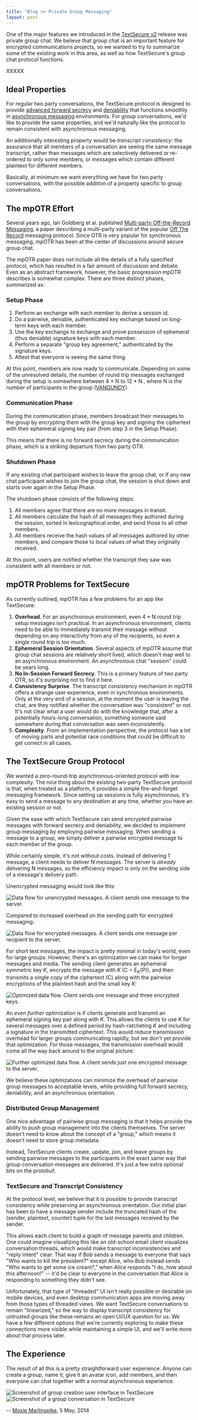 ```yaml
---
title: "Blog >> Private Group Messaging"
layout: post
---
```


One of the major features we introduced in the [TextSecure v2](/blog/the-new-textsecure/) release was private group chat.
We believe that group chat is an important feature for encrypted communications projects, so we wanted
to try to summarize some of the existing work in this area, as well as how TextSecure's group chat protocol
functions.

XXXXX

## Ideal Properties

For regular two party conversations, the TextSecure protocol is designed to provide
[advanced forward secrecy](/blog/advanced-ratcheting) and [deniability](/blog/simplifying-otr-deniability) that
functions smoothly in [asynchronous messaging](/blog/asynchronous-security) environments.  For group conversations,
we'd like to provide the same properties, and we'd naturally like the protocol to remain consistent with asynchronous
messaging.

An additionally interesting property would be *transcript consistency*: the assurance that all members of a conversation
are seeing the same message transcript, rather than messages which are selectively delivered or re-ordered to only some
members, or messages which contain different plaintext for different members.  

Basically, at minimum we want everything we have for two party conversations, with the possible addition of a property specific to
group conversations.

## The mpOTR Effort

Several years ago, Ian Goldberg et al. published
[Multi-party Off-the-Record Messaging](http://www.cypherpunks.ca/~iang/pubs/mpotr.pdf), a paper describing a multi-party
variant of the popular [Off The Record](https://en.wikipedia.org/wiki/Off-the-Record_Messaging) messaging protocol.  Since OTR
is very popular for synchronous messaging, mpOTR has been at the center of discussions around secure group chat.

The mpOTR paper does not include all the details of a fully specified protocol, which has resulted in a fair amount of
discussion and debate.  Even as an abstract framework, however, the basic progression mpOTR describes is somewhat complex.
There are three distinct phases, summarized as:

### Setup Phase

1. Perform an exchange with each member to derive a session id.
1. Do a pairwise, deniable, authenticated key exchange based on long-term keys with each member.
1. Use the key exchange to exchange and prove possession of ephemeral (thus deniable) signature keys with each member.
1. Perform a separate "group key agreement," authenticated by the signature keys.
1. Attest that everyone is seeing the same thing.

At this point, members are now ready to communicate.  Depending on some of the unresolved details, the number of round trip messages
exchanged during the setup is somewhere between 4 * N to 12 * N , where N is the number of participants in the group
([VANGUNDY](http://matt.singlethink.net/projects/mpotr/improved-dske.pdf)).  

### Communication Phase

During the communication phase, members broadcast their messages to the group by encrypting them with the group key and signing
the ciphertext with their ephemeral signing key pair (from step 3 in the Setup Phase).

This means that there is no forward secrecy during the communication phase, which is a striking departure from
two party OTR.

### Shutdown Phase

If any existing chat participant wishes to leave the group chat, or if any new chat participant wishes to join the group chat,
the session is shut down and starts over again in the Setup Phase.

The shutdown phase consists of the following steps:

1. All members agree that there are no more messages in transit.
1. All members calculate the hash of all messages they authored during the session, sorted in lexicographical order, and send those to all other members.
1. All members receive the hash values of all messages authored by other members, and compare those to local values of what they originally received.

At this point, users are notified whether the transcript they saw was consistent with all members or not.

## mpOTR Problems for TextSecure

As currently outlined, mpOTR has a few problems for an app like TextSecure:

1. **Overhead**. For an asynchronous environment, even 4 * N round trip setup messages isn't practical.  In an asynchronous
   environment, clients need to be able to immediately transmit their message without depending on any interactivity from
   any of the recipients, so even a single round trip is too much.
2. **Ephemeral Session Orientation**.  Several aspects of mpOTR assume that group chat sessions are relatively short lived, 
   which doesn't map well to an asynchronous environment.  An asynchronous chat "session" could be years long.
3. **No In-Session Forward Secrecy**.  This is a primary feature of two party OTR, so it's surprising not to find it here.      
4. **Consistency Surprise**. The transcript consistency mechanism in mpOTR offers a strange user experience, even in synchronous
   environments.  Only at the very end of a session, at the moment the user is leaving the chat, are they notified whether the
   conversation was "consistent" or not.  It's not clear what a user would do with the knowledge that, after a potentially
   hours-long conversation, something someone said somewhere during that conversation was seen inconsistently.
5. **Complexity**.  From an implementation perspective, the protocol has a lot of moving parts and potential race conditions
   that could be difficult to get correct in all cases.

## The TextSecure Group Protocol

We wanted a zero-round-trip asynchronous-oriented protocol with low complexity.  The nice thing about the existing
two-party TextSecure protocol is that, when treated as a platform, it provides a simple fire-and-forget messaging framework.
Since setting up sessions is fully asynchronous, it's easy to send a message to any destination at any time, whether you
have an existing session or not.

Given the ease with which TextSecure can send encrypted pairwise messages with forward secrecy and deniability, we decided to
implement group messaging by employing pairwise messaging.  When sending a message to a group, we simply deliver a pairwise
encrypted message to each member of the group.

While certainly simple, it's not without costs.  Instead of delivering 1 message, a client needs to deliver N messages. 
The server is *already* delivering N messages, so the efficiency impact is only on the sending side of a message's
delivery path.

Unencrypted messaging would look like this:

<img src="/blog/images/groups.png" class="nice" alt="Data flow for unencrypted messages. A client sends one message to the server." />

Compared to increased overhead on the sending path for encrypted messaging:

<img src="/blog/images/groups-pairwise.png" class="nice" alt="Data flow for encrypted messages. A client sends one message per recipient to the server." />

For short text messages, the impact is pretty minimal in today's world, even for large groups.  However, there's an optimization
we can make for longer messages and media.  The sending client generates an ephemeral symmetric key *K*, encrypts the message
with *K* (C = E<sub>K</sub>(P)), and then transmits a *single* copy of the ciphertext (C) along with the pairwise encryptions
of the plaintext hash and the small key *K*:

<img src="/blog/images/groups-pairwise-optimize.png" class="nice" alt="Optimized data flow. Client sends one message and three encrypted keys." />

An *even further* optimization is if clients generate and transmit an ephemeral signing key pair along with *K*.  This allows
the clients to use *K* for several messages over a defined period by hash-ratcheting *K* and including a signature in the
transmitted ciphertext.  This would reduce transmission overhead for larger groups communicating rapidly, but we don't yet
provide that optimization.  For those messages, the transmission overhead would come all the way back around to the original
picture:

<img src="/blog/images/groups.png" class="nice" alt="Further optimized data flow. A client sends just one encrypted message to the server."/>

We believe these optimizations can minimize the overhead of pairwise group messages to acceptable levels, while providing full
forward secrecy, deniability, and an asynchronous orientation.

### Distributed Group Management

One nice advantage of pairwise group messaging is that it helps provide the ability to push group management into the clients
themselves.  The server doesn't need to know about the concept of a "group," which means it doesn't need to store group metadata.

Instead, TextSecure clients create, update, join, and leave groups by sending pairwise messages to the participants in the exact
same way that group conversation messages are delivered.  It's just a few extra optional bits on the protobuf.

### TextSecure and Transcript Consistency

At the protocol level, we believe that it is possible to provide transcript consistency while preserving an asynchronous
orientation.  Our initial plan has been to have a message sender include the truncated hash of the (sender, plaintext, counter)
tuple for the last messages received by the sender.

This allows each client to build a graph of message parents and children.  One could imagine visualizing this like an
old-school email client visualizes conversation threads, which would make transcript inconsistencies and "reply intent"
clear.  That way if Bob sends a message to everyone that says "Who wants to kill the president?" except Alice, who Bob
instead sends "Who wants to get some ice cream?," when Alice responds "I do, how about this afternoon!" -- it'd be clear
to everyone in the conversation that Alice is responding to something they didn't see.

Unfortunately, that type of "threaded" UI isn't really possible or desirable on mobile devices, and even desktop communication
apps are moving away from those types of threaded views.  We want TextSecure conversations to remain "linearized," so the way to
display transcript consistency for untrusted groups like these remains an open UI/UX question for us.  We have a few different
options that we're currently exploring to make these connections more visible while maintaining a simple UI, and we'll write more
about that process later.

## The Experience

The result of all this is a pretty straightforward user experience.  Anyone can create a group, name it, give it an avatar icon,
add members, and then everyone can chat together with a normal asynchronous experience.

<img src="/blog/images/groups-create.png" class="nice" alt="Screenshot of group creation user interface in TextSecure" />

<img src="/blog/images/groups-conversation.png" class="nice" alt="Screenshot of a group conversation in TextSecure" />


-- [Moxie Marlinspike](https://twitter.com/moxie), 5 May, 2014
